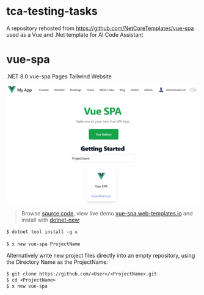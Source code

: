 # tca-testing-tasks

A repository rehosted from https://github.com/NetCoreTemplates/vue-spa used as a Vue and .Net template for AI Code Assistant

# vue-spa

.NET 8.0 vue-spa Pages Tailwind Website

[![](https://raw.githubusercontent.com/ServiceStack/Assets/master/csharp-templates/vue-spa.png)](http://vue-spa.web-templates.io) <!-- TODO: Replace asset/demo URLs with your own when available. Keeping OG reference for attribution & sourcing for now. -->

> Browse [source code](https://github.com/NetCoreTemplates/vue-spa), view live demo [vue-spa.web-templates.io](http://vue-spa.web-templates.io) and install with [dotnet-new](https://docs.servicestack.net/dotnet-new):

    $ dotnet tool install -g x

    $ x new vue-spa ProjectName

Alternatively write new project files directly into an empty repository, using the Directory Name as the ProjectName:

    $ git clone https://github.com/<User>/<ProjectName>.git
    $ cd <ProjectName>
    $ x new vue-spa
